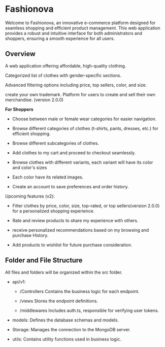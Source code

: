 # Fashionova

Welcome to Fashionova, an innovative e-commerce platform designed for seamless shopping and efficient product management. This web application provides a robust and intuitive interface for both administrators and shoppers, ensuring a smooth experience for all users.

## Overview

A web application offering affordable, high-quality clothing.

Categorized list of clothes with gender-specific sections.

Advanced filtering options including price, top sellers, color, and size.

create your own trademark. Platform for users to create and sell their own merchandise. (version 2.0.0)

**For Shoppers**

- Choose between male or female wear categories for easier navigation.

- Browse different categories of clothes (t-shirts, pants, dresses, etc.) for efficient shopping.

- Browse different subcategories of clothes.

- Add clothes to my cart and proceed to checkout seamlessly.

- Browse clothes with different variants, each variant will have its color and color's sizes

- Each color have its related images.

- Create an account to save preferences and order history.

Upcoming features (v2):

- Filter clothes by price, color, size, top-rated, or top sellers(version 2.0.0) for a personalized shopping experience.

- Rate and review products to share my experience with others.

- receive personalized recommendations based on my browsing and purchase History.

- Add products to wishlist for future purchase consideration.

## Folder and File Structure

All files and folders will be organized within the src folder.

- api/v1:

  - /Controllers
    Contains the business logic for each endpoint.

  - /views
    Stores the endpoint definitions.

  - /middlewares
    Includes auth.ts, responsible for verifying user tokens.

- models:
  Defines the database schemas and models.

- Storage:
  Manages the connection to the MongoDB server.

- utils:
  Contains utility functions used in business logic.
